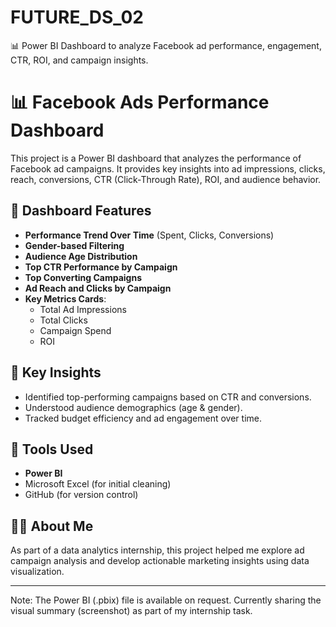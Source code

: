 # FUTURE_DS_02
📊 Power BI Dashboard to analyze Facebook ad performance, engagement, CTR, ROI, and campaign insights.

# 📊 Facebook Ads Performance Dashboard

This project is a Power BI dashboard that analyzes the performance of Facebook ad campaigns. It provides key insights into ad impressions, clicks, reach, conversions, CTR (Click-Through Rate), ROI, and audience behavior.

## 📌 Dashboard Features

- **Performance Trend Over Time** (Spent, Clicks, Conversions)
- **Gender-based Filtering**
- **Audience Age Distribution**
- **Top CTR Performance by Campaign**
- **Top Converting Campaigns**
- **Ad Reach and Clicks by Campaign**
- **Key Metrics Cards**:
  - Total Ad Impressions
  - Total Clicks
  - Campaign Spend
  - ROI

## 🧠 Key Insights

- Identified top-performing campaigns based on CTR and conversions.
- Understood audience demographics (age & gender).
- Tracked budget efficiency and ad engagement over time.

## 🚀 Tools Used

- **Power BI**
- Microsoft Excel (for initial cleaning)
- GitHub (for version control)

## 🧑‍💻 About Me

As part of a data analytics internship, this project helped me explore ad campaign analysis and develop actionable marketing insights using data visualization.

---

Note: The Power BI (.pbix) file is available on request.
Currently sharing the visual summary (screenshot) as part of my internship task.

